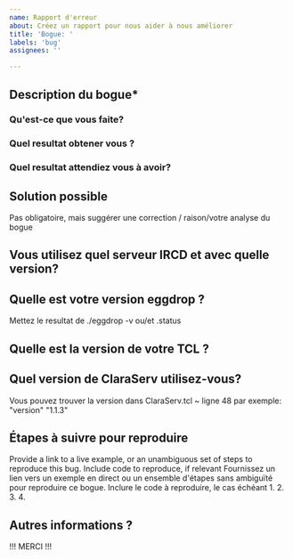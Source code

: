 ```yaml
---
name: Rapport d'erreur
about: Créez un rapport pour nous aider à nous améliorer
title: 'Bogue: '
labels: 'bug'
assignees: ''

---
```


## Description du bogue*

### Qu'est-ce que vous faite?

### Quel resultat obtener vous ?

### Quel resultat attendiez vous à avoir?

## Solution possible
Pas obligatoire, mais suggérer une correction / raison/votre analyse du bogue 
##  Vous utilisez quel serveur IRCD et avec quelle version?

## Quelle est votre version eggdrop ? 
Mettez le resultat de ./eggdrop -v ou/et .status

## Quelle est la version de votre TCL ?

## Quel version de ClaraServ utilisez-vous?
Vous pouvez trouver la version dans ClaraServ.tcl ~ ligne 48
par exemple: "version"	"1.1.3"


##  Étapes à suivre pour reproduire
Provide a link to a live example, or an unambiguous set of steps to reproduce this bug. Include code to reproduce, if relevant
Fournissez un lien vers un exemple en direct ou un ensemble d'étapes sans ambiguïté pour reproduire ce bogue. Inclure le code à reproduire, le cas échéant
1.
2.
3.
4.

## Autres informations ?


!!! MERCI !!!
